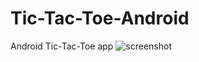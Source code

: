 # Tic-Tac-Toe-Android
Android Tic-Tac-Toe app
![screenshot](https://user-images.githubusercontent.com/50139878/126903636-b61516dc-aa5e-4d47-8d1d-730ffac1b668.png)

